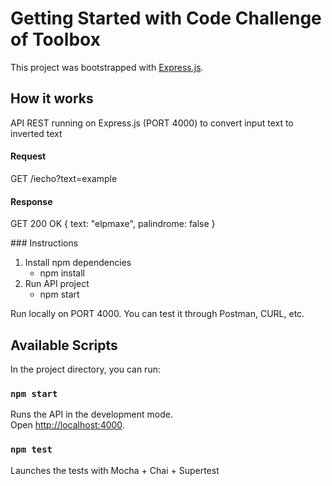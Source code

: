 # Getting Started with Code Challenge of Toolbox

This project was bootstrapped with [Express.js](https://expressjs.com/).

## How it works

API REST running on Express.js (PORT 4000) to convert input text to inverted text

#### Request

GET /iecho?text=example

#### Response

GET 200 OK { text: "elpmaxe", palindrome: false }

### Instructions

1. Install npm dependencies
   - npm install
2. Run API project
   - npm start

Run locally on PORT 4000. You can test it through Postman, CURL, etc.

## Available Scripts

In the project directory, you can run:

### `npm start`

Runs the API in the development mode.\
Open [http://localhost:4000](http://localhost:4000).

### `npm test`

Launches the tests with Mocha + Chai + Supertest
